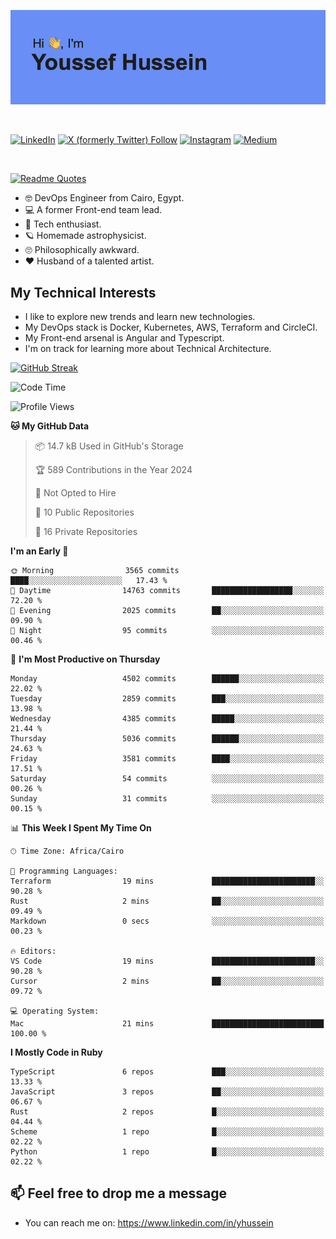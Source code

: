 [![Youssef's GitHub Banner](./assets/youssef-hussein.png)](https://github.com/yorki404)

</br>

[![LinkedIn](https://img.shields.io/badge/linkedin-%230077B5.svg?style=for-the-badge&logo=linkedin&logoColor=white)](https://www.linkedin.com/in/yhussein/)
[![X (formerly Twitter) Follow](https://img.shields.io/twitter/follow/devqik_?style=for-the-badge&logo=X&logoColor=White&labelColor=White)](https://twitter.com/devqik_)
[![Instagram](https://img.shields.io/badge/devqik-E4405F?style=for-the-badge&logo=Instagram&logoColor=white)](https://instagram.com/devqik)
[![Medium](https://img.shields.io/badge/Medium-12100E?style=for-the-badge&logo=medium&logoColor=white)](https://medium.com/@devqik)

</br>

[![Readme Quotes](https://quotes-github-readme.vercel.app/api?type=horizontal&theme=dark)](https://github.com/piyushsuthar/github-readme-quotes)

- :nerd_face: DevOps Engineer from Cairo, Egypt.
- :computer: A former Front-end team lead.
- :satellite: Tech enthusiast.
- :ringed_planet: Homemade astrophysicist.
- :roll_eyes: Philosophically awkward.
- :heart: Husband of a talented artist.

## My Technical Interests

- I like to explore new trends and learn new technologies.
- My DevOps stack is Docker, Kubernetes, AWS, Terraform and CircleCI.
- My Front-end arsenal is Angular and Typescript.
- I'm on track for learning more about Technical Architecture.

[![GitHub Streak](https://streak-stats.demolab.com/?user=devqik&theme=dark)](https://git.io/streak-stats)

<!--START_SECTION:waka-->
![Code Time](http://img.shields.io/badge/Code%20Time-867%20hrs%2015%20mins-blue)

![Profile Views](http://img.shields.io/badge/Profile%20Views-0-blue)

**🐱 My GitHub Data** 

> 📦 14.7 kB Used in GitHub's Storage 
 > 
> 🏆 589 Contributions in the Year 2024
 > 
> 🚫 Not Opted to Hire
 > 
> 📜 10 Public Repositories 
 > 
> 🔑 16 Private Repositories 
 > 
**I'm an Early 🐤** 

```text
🌞 Morning                3565 commits        ████░░░░░░░░░░░░░░░░░░░░░   17.43 % 
🌆 Daytime                14763 commits       ██████████████████░░░░░░░   72.20 % 
🌃 Evening                2025 commits        ██░░░░░░░░░░░░░░░░░░░░░░░   09.90 % 
🌙 Night                  95 commits          ░░░░░░░░░░░░░░░░░░░░░░░░░   00.46 % 
```
📅 **I'm Most Productive on Thursday** 

```text
Monday                   4502 commits        ██████░░░░░░░░░░░░░░░░░░░   22.02 % 
Tuesday                  2859 commits        ███░░░░░░░░░░░░░░░░░░░░░░   13.98 % 
Wednesday                4385 commits        █████░░░░░░░░░░░░░░░░░░░░   21.44 % 
Thursday                 5036 commits        ██████░░░░░░░░░░░░░░░░░░░   24.63 % 
Friday                   3581 commits        ████░░░░░░░░░░░░░░░░░░░░░   17.51 % 
Saturday                 54 commits          ░░░░░░░░░░░░░░░░░░░░░░░░░   00.26 % 
Sunday                   31 commits          ░░░░░░░░░░░░░░░░░░░░░░░░░   00.15 % 
```


📊 **This Week I Spent My Time On** 

```text
🕑︎ Time Zone: Africa/Cairo

💬 Programming Languages: 
Terraform                19 mins             ███████████████████████░░   90.28 % 
Rust                     2 mins              ██░░░░░░░░░░░░░░░░░░░░░░░   09.49 % 
Markdown                 0 secs              ░░░░░░░░░░░░░░░░░░░░░░░░░   00.23 % 

🔥 Editors: 
VS Code                  19 mins             ███████████████████████░░   90.28 % 
Cursor                   2 mins              ██░░░░░░░░░░░░░░░░░░░░░░░   09.72 % 

💻 Operating System: 
Mac                      21 mins             █████████████████████████   100.00 % 
```

**I Mostly Code in Ruby** 

```text
TypeScript               6 repos             ███░░░░░░░░░░░░░░░░░░░░░░   13.33 % 
JavaScript               3 repos             ██░░░░░░░░░░░░░░░░░░░░░░░   06.67 % 
Rust                     2 repos             █░░░░░░░░░░░░░░░░░░░░░░░░   04.44 % 
Scheme                   1 repo              █░░░░░░░░░░░░░░░░░░░░░░░░   02.22 % 
Python                   1 repo              █░░░░░░░░░░░░░░░░░░░░░░░░   02.22 % 
```




<!--END_SECTION:waka-->

## 📫 Feel free to drop me a message
- You can reach me on: https://www.linkedin.com/in/yhussein

